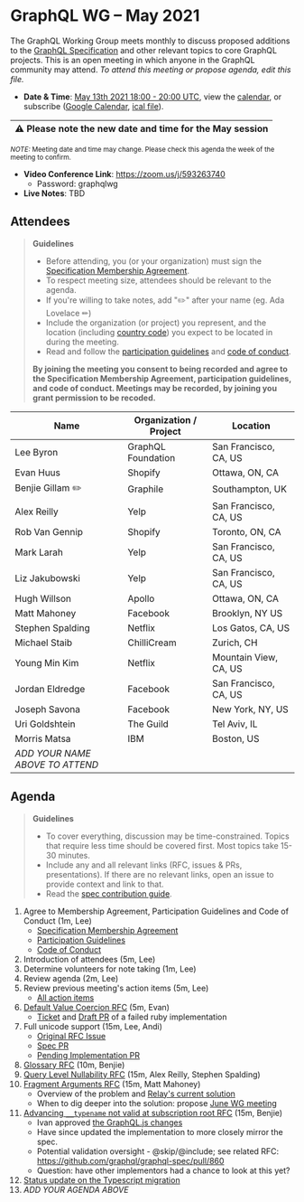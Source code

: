 # GraphQL WG – May 2021

The GraphQL Working Group meets monthly to discuss proposed additions to the
[GraphQL Specification](https://github.com/graphql/graphql-spec) and other
relevant topics to core GraphQL projects. This is an open meeting in which
anyone in the GraphQL community may attend. *To attend this meeting or propose
agenda, edit this file.*

- **Date & Time**: [May 13th 2021 18:00 - 20:00 UTC](https://www.timeanddate.com/worldclock/meetingdetails.html?year=2021&month=5&day=13&hour=18&min=0&sec=0&p1=224&p2=179&p3=136&p4=268&p5=367&p6=438&p7=240&iv=0), view the [calendar](https://calendar.google.com/calendar/embed?src=linuxfoundation.org_ik79t9uuj2p32i3r203dgv5mo8%40group.calendar.google.com), or subscribe ([Google Calendar](https://calendar.google.com/calendar?cid=bGludXhmb3VuZGF0aW9uLm9yZ19pazc5dDl1dWoycDMyaTNyMjAzZGd2NW1vOEBncm91cC5jYWxlbmRhci5nb29nbGUuY29t), [ical file](https://calendar.google.com/calendar/ical/linuxfoundation.org_ik79t9uuj2p32i3r203dgv5mo8%40group.calendar.google.com/public/basic.ics)).

| :warning: **Please note the new date and time for the May session** |
| ------------------------------------------------------------------- |

  <small>*NOTE:* Meeting date and time may change. Please check this agenda the week of the meeting to confirm.</small>
- **Video Conference Link**: https://zoom.us/j/593263740
  - Password: graphqlwg
- **Live Notes**: TBD


## Attendees

> **Guidelines**
> - Before attending, you (or your organization) must sign the [Specification Membership Agreement](https://github.com/graphql/foundation).
> - To respect meeting size, attendees should be relevant to the agenda.
> - If you're willing to take notes, add "✏️" after your name (eg. Ada Lovelace ✏)
> - Include the organization (or project) you represent, and the location (including [country code](https://en.wikipedia.org/wiki/List_of_ISO_3166_country_codes#Current_ISO_3166_country_codes)) you expect to be located in during the meeting.
> - Read and follow the [participation guidelines](https://github.com/graphql/graphql-wg#participation-guidelines) and [code of conduct](https://github.com/graphql/foundation/blob/master/CODE-OF-CONDUCT.md).
>
> **By joining the meeting you consent to being recorded and agree to the Specification Membership Agreement, participation guidelines, and code of conduct. Meetings may be recorded, by joining you grant permission to be recoded.**

| Name                     | Organization / Project   | Location
| ------------------------ | ------------------------ | ------------------------
| Lee Byron                | GraphQL Foundation       | San Francisco, CA, US
| Evan Huus                | Shopify                  | Ottawa, ON, CA
| Benjie Gillam ✏️          | Graphile                 | Southampton, UK
| Alex Reilly              | Yelp                     | San Francisco, CA, US
| Rob Van Gennip           | Shopify                  | Toronto, ON, CA
| Mark Larah               | Yelp                     | San Francisco, CA, US
| Liz Jakubowski           | Yelp                     | San Francisco, CA, US
| Hugh Willson             | Apollo                   | Ottawa, ON, CA
| Matt Mahoney             | Facebook                 | Brooklyn, NY US
| Stephen Spalding         | Netflix                  | Los Gatos, CA, US
| Michael Staib            | ChilliCream              | Zurich, CH
| Young Min Kim            | Netflix                  | Mountain View, CA, US
| Jordan Eldredge          | Facebook                 | San Francisco, CA, US
| Joseph Savona            | Facebook                 | New York, NY, US
| Uri Goldshtein           | The Guild                | Tel Aviv, IL
| Morris Matsa             | IBM                      | Boston, US
| *ADD YOUR NAME ABOVE TO ATTEND*


## Agenda

> **Guidelines**
> - To cover everything, discussion may be time-constrained. Topics that require less time should be covered first. Most topics take 15-30 minutes.
> - Include any and all relevant links (RFC, issues & PRs, presentations). If there are no relevant links, open an issue to provide context and link to that.
> - Read the [spec contribution guide](https://github.com/graphql/graphql-spec/blob/master/CONTRIBUTING.md).

<!--

Example agenda item:

1. Discuss moving the subscriptions proposal to stage 2 (30m, Lee)
   - [Subscriptions RFC](link.to/the-relevant/pr-or-issue-or-doc)
   - [GraphQL.js PR](github.link/to/the/project/pr)
   - [Another Relevant Link](youre.getting/the-idea.now)

-->

1. Agree to Membership Agreement, Participation Guidelines and Code of Conduct (1m, Lee)
   - [Specification Membership Agreement](https://github.com/graphql/foundation)
   - [Participation Guidelines](https://github.com/graphql/graphql-wg#participation-guidelines)
   - [Code of Conduct](https://github.com/graphql/foundation/blob/master/CODE-OF-CONDUCT.md)
1. Introduction of attendees (5m, Lee)
1. Determine volunteers for note taking (1m, Lee)
1. Review agenda (2m, Lee)
1. Review previous meeting's action items (5m, Lee)
   - [All action items](https://github.com/graphql/graphql-wg/issues?q=is%3Aissue+label%3A%22Action+item+%3Aclapper%3A%22)
1. [Default Value Coercion RFC](https://github.com/graphql/graphql-spec/pull/793) (5m, Evan)
   - [Ticket](https://github.com/rmosolgo/graphql-ruby/issues/3248) and [Draft PR](https://github.com/rmosolgo/graphql-ruby/pull/3448) of a failed ruby implementation
1. Full unicode support (15m, Lee, Andi)
   - [Original RFC Issue](https://github.com/graphql/graphql-spec/issues/687)
   - [Spec PR](https://github.com/graphql/graphql-spec/pull/849)
   - [Pending Implementation PR](https://github.com/graphql/graphql-js/pull/2449)
1. [Glossary RFC](https://github.com/graphql/graphql-spec/pull/846) (10m, Benjie)
1. [Query Level Nullability RFC](https://github.com/twof/graphql-spec/pull/1) (15m, Alex Reilly, Stephen Spalding)
1. [Fragment Arguments RFC](https://github.com/graphql/graphql-spec/pull/865) (15m, Matt Mahoney)
   - Overview of the problem and [Relay's current solution](https://relay.dev/docs/api-reference/graphql-and-directives/#arguments)
   - When to dig deeper into the solution: propose [June WG meeting](https://github.com/graphql/graphql-wg/blob/main/agendas/2021-06-03.md)
1. [Advancing `__typename` not valid at subscription root RFC](https://github.com/graphql/graphql-spec/pull/776) (15m, Benjie)
   - Ivan approved [the GraphQL.js changes](https://github.com/graphql/graphql-js/pull/2861)
   - Have since updated the implementation to more closely mirror the spec.
   - Potential validation oversight - @skip/@include; see related RFC: https://github.com/graphql/graphql-spec/pull/860
   - Question: have other implementors had a chance to look at this yet?
1. [Status update on the Typescript migration](https://github.com/graphql/graphql-js/issues/2104)
1. *ADD YOUR AGENDA ABOVE*

